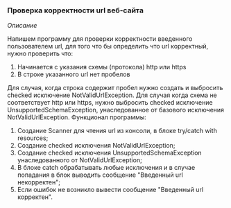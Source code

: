 ### Проверка корректности url веб-сайта

*Описание*

Напишем программу для проверки корректности введенного пользователем url, для того что бы определить что url корректный,
нужно проверить что:

1. Начинается с указания схемы (протокола) http или https
2. В строке указанного url нет пробелов

Для случая, когда строка содержит пробел нужно создать и выбросить checked исключение NotValidUrlException. Для случая
когда схема не соответствует http или https, нужно выбросить checked исключение UnsupportedSchemaException,
унаследованное от базового исключения NotValidUrlException. Функционал программы:

1. Создание Scanner для чтения url из консоли, в блоке try/catch with resources;
2. Создание checked исключения NotValidUrlException;
3. Создание checked исключения UnsupportedSchemaException унаследованного от NotValidUrlException;
4. В блоке catch обрабатывать любые исключения и в случае попадания в блок выводить сообщение "Введенный url
   некорректен";
5. Если ошибок не возникло вывести сообщение "Введенный url корректен".
```